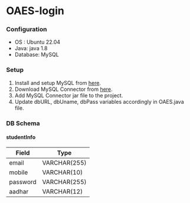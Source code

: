 # OAES-login
### Configuration
* OS : Ubuntu 22.04
* Java: java 1.8
* Database: MySQL

### Setup
1. Install and setup MySQL from [here](https://www.digitalocean.com/community/tutorials/how-to-install-mysql-on-ubuntu-20-04, "MySQL setup").
2. Download MySQL Connector from [here](https://mvnrepository.com/artifact/mysql/mysql-connector-java "MySQL Connector").
3. Add MySQL Connector jar file to the project.
4. Update dbURL, dbUname, dbPass variables accordingly in OAES.java file.

### DB Schema
#### studentInfo
|Field|Type|
|-----|----|
|email|VARCHAR(255)|
|mobile|VARCHAR(10)|
|password|VARCHAR(255)|
|aadhar|VARCHAR(12)|
